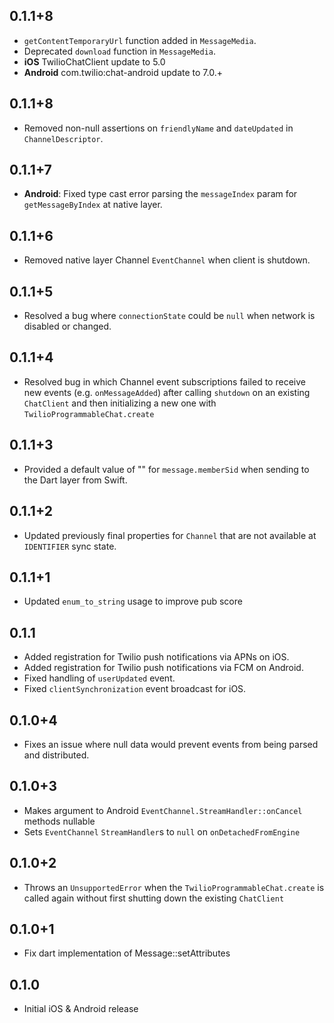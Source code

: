 ## 0.1.1+8

* `getContentTemporaryUrl` function added in `MessageMedia`.
* Deprecated `download` function in `MessageMedia`.
* **iOS** TwilioChatClient update to 5.0
* **Android** com.twilio:chat-android update to 7.0.+

## 0.1.1+8

* Removed non-null assertions on `friendlyName` and `dateUpdated` in `ChannelDescriptor`.

## 0.1.1+7

* **Android**: Fixed type cast error parsing the `messageIndex` param for `getMessageByIndex` at native layer.

## 0.1.1+6

* Removed native layer Channel `EventChannel` when client is shutdown.

## 0.1.1+5

* Resolved a bug where `connectionState` could be `null` when network is disabled or changed.

## 0.1.1+4

* Resolved bug in which Channel event subscriptions failed to receive new events (e.g. `onMessageAdded`) after calling `shutdown` on an existing `ChatClient` and then initializing a new one with `TwilioProgrammableChat.create`

## 0.1.1+3

* Provided a default value of "" for `message.memberSid` when sending to the Dart layer from Swift.

## 0.1.1+2

* Updated previously final properties for `Channel` that are not available at `IDENTIFIER` sync state.

## 0.1.1+1

* Updated `enum_to_string` usage to improve pub score

## 0.1.1

* Added registration for Twilio push notifications via APNs on iOS.
* Added registration for Twilio push notifications via FCM on Android.
* Fixed handling of `userUpdated` event.
* Fixed `clientSynchronization` event broadcast for iOS.

## 0.1.0+4

* Fixes an issue where null data would prevent events from being parsed and distributed.

## 0.1.0+3

* Makes argument to Android `EventChannel.StreamHandler::onCancel` methods nullable
* Sets `EventChannel` `StreamHandler`s to `null` on `onDetachedFromEngine`

## 0.1.0+2

* Throws an `UnsupportedError` when the `TwilioProgrammableChat.create` is called again without first shutting down the existing `ChatClient`

## 0.1.0+1

* Fix dart implementation of Message::setAttributes

## 0.1.0

* Initial iOS & Android release
